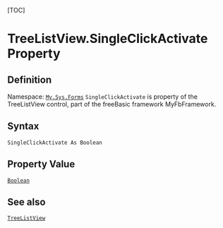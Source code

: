 [TOC]
# TreeListView.SingleClickActivate Property

## Definition
Namespace: [`My.Sys.Forms`](My.Sys.Forms.md)
`SingleClickActivate` is property of the TreeListView control, part of the freeBasic framework MyFbFramework.
## Syntax
```freeBasic
SingleClickActivate As Boolean
```
## Property Value
[`Boolean`]("https://www.freebasic.net/wiki/KeyPgBoolean")
## See also
[`TreeListView`](TreeListView.md)
